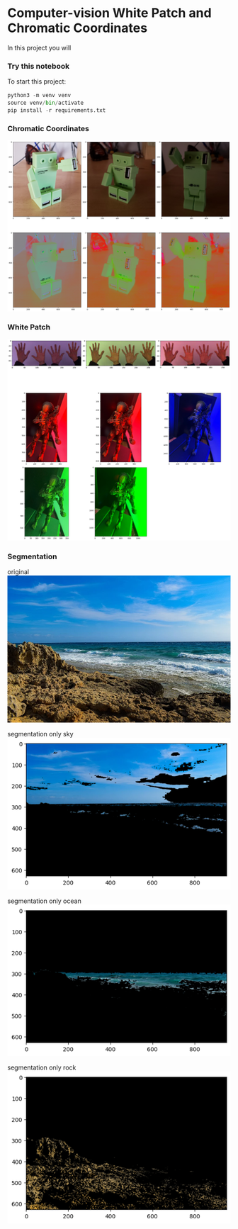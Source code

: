 # Computer-vision White Patch and Chromatic Coordinates

In this project you will 

### Try this notebook

To start this project:

```python
python3 -m venv venv
source venv/bin/activate
pip install -r requirements.txt
```
### Chromatic Coordinates

![Chromatic-Coordinates](original_chrom.png)

### White Patch

![White-Patch](after_whitepatch.png)

### Segmentation

original
![Segmentation](segmentacion.png)

segmentation only sky
![Segmentation01](img_sky.png)

segmentation only ocean
![Segmentation02](img_ocean.png)

segmentation only rock
![Segmentation03](img_rock.png)